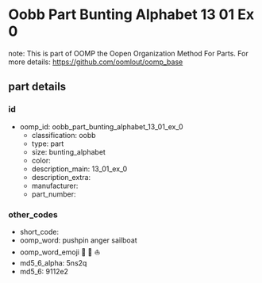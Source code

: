 # Oobb Part Bunting Alphabet 13 01 Ex 0  

note: This is part of OOMP the Oopen Organization Method For Parts. For more details: https://github.com/oomlout/oomp_base

##  part details





### id
* oomp_id: oobb_part_bunting_alphabet_13_01_ex_0
  * classification: oobb
  * type: part
  * size: bunting_alphabet
  * color: 
  * description_main: 13_01_ex_0
  * description_extra: 
  * manufacturer: 
  * part_number: 

### other_codes
* short_code: 
* oomp_word: pushpin anger sailboat
* oomp_word_emoji :pushpin: :anger: :sailboat:
* md5_6_alpha: 5ns2q
* md5_6: 9112e2